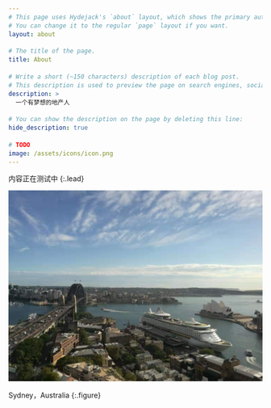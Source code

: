 ```yaml
---
# This page uses Hydejack's `about` layout, which shows the primary author's picture and about text at the top.
# You can change it to the regular `page` layout if you want.
layout: about

# The title of the page.
title: About

# Write a short (~150 characters) description of each blog post.
# This description is used to preview the page on search engines, social media, etc.
description: >
  一个有梦想的地产人

# You can show the description on the page by deleting this line:
hide_description: true

# TODO
image: /assets/icons/icon.png
---
```


内容正在测试中
{:.lead}

![Sydney](\assets\icons\icon.png)

Sydney，Australia
{:.figure}